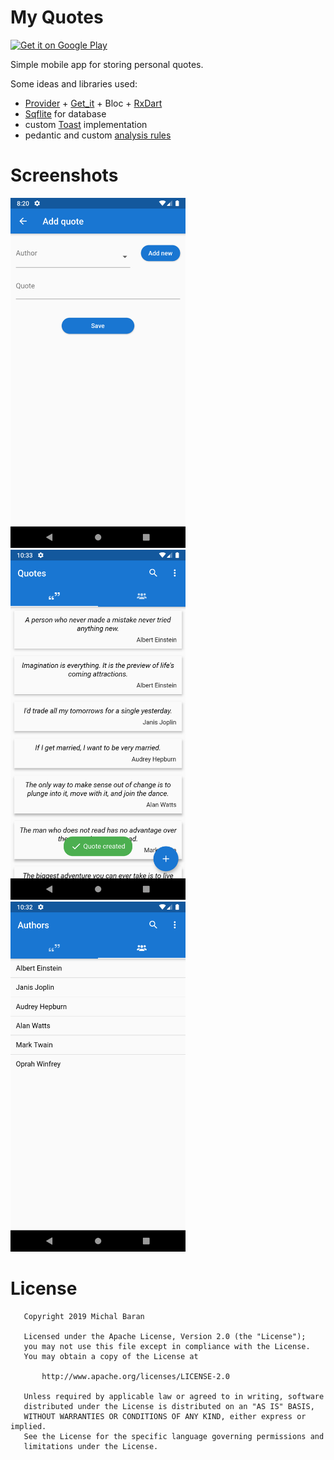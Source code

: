 # My Quotes


[![Get it on Google Play][Play Store Badge]][Play Store]

Simple mobile app for storing personal quotes.

Some ideas and libraries used:
- [Provider](https://github.com/rrousselGit/provider) + [Get_it](https://github.com/fluttercommunity/get_it) + Bloc + [RxDart](https://github.com/ReactiveX/rxdart)
- [Sqflite](https://github.com/tekartik/sqflite) for database
- custom [Toast](https://github.com/BaranMichal25/my_quotes/blob/master/lib/commons/widgets/toast.dart) implementation
- pedantic and custom [analysis rules](https://github.com/BaranMichal25/my_quotes/blob/master/analysis_options.yaml)


# Screenshots
<img src="screenshots/screenshot-1.png" width="280px" />   <img src="screenshots/screenshot-2.png" width="280px" />   <img src="screenshots/screenshot-3.png" width="280px" />

# License
```
   Copyright 2019 Michal Baran

   Licensed under the Apache License, Version 2.0 (the "License");
   you may not use this file except in compliance with the License.
   You may obtain a copy of the License at

       http://www.apache.org/licenses/LICENSE-2.0

   Unless required by applicable law or agreed to in writing, software
   distributed under the License is distributed on an "AS IS" BASIS,
   WITHOUT WARRANTIES OR CONDITIONS OF ANY KIND, either express or implied.
   See the License for the specific language governing permissions and
   limitations under the License.
```

[Play Store]: https://play.google.com/store/apps/details?id=io.blacklagoonapps.quotes
[Play Store Badge]: https://play.google.com/intl/en_us/badges/images/badge_new.png
